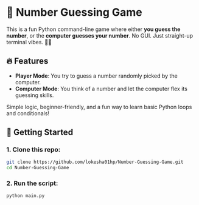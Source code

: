 # 🎯 Number Guessing Game

This is a fun Python command-line game where either **you guess the number**, or the **computer guesses your number**. No GUI. Just straight-up terminal vibes. 🔢🤖

## 🔥 Features

- **Player Mode**: You try to guess a number randomly picked by the computer.
- **Computer Mode**: You think of a number and let the computer flex its guessing skills.

Simple logic, beginner-friendly, and a fun way to learn basic Python loops and conditionals!

## 🚀 Getting Started

### 1. Clone this repo:

```bash
git clone https://github.com/lokesha01hp/Number-Guessing-Game.git
cd Number-Guessing-Game
```

### 2. Run the script:

```bash
python main.py
```
